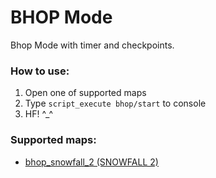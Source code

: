 # BHOP Mode
Bhop Mode with timer and checkpoints.

### How to use:
1. Open one of supported maps
2. Type `script_execute bhop/start` to console
3. HF! ^_^

### Supported maps:
* [bhop_snowfall_2 (SNOWFALL 2)](https://steamcommunity.com/sharedfiles/filedetails/?id=1538865372)